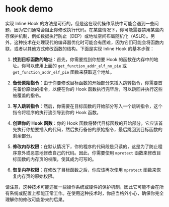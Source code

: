 # hook demo

实现 Inline Hook 的方法是可行的，但是这在现代操作系统中可能会遇到一些问题，因为它们通常会阻止你修改执行代码。在某些情况下，你可能需要禁用某些内存保护机制，例如数据执行防止（DEP）或地址空间布局随机化（ASLR）。另外，这种技术在处理现代的编译器优化时可能会有困难，因为它们可能会将函数内联，或者以其他方式修改函数的结构。下面是实现 Inline Hook 的基本步骤：

1. **找到目标函数的地址**：首先，你需要找到你想要 Hook 的函数在内存中的地址。你可以使用上面的 `get_function_addr_elf_no_pie` 或 `get_function_addr_elf_pie` 函数来获取这个地址。

2. **备份原始指令**：由于你要修改目标函数的开始部分来插入跳转指令，你需要首先备份原始的指令，以便在你的 Hook 函数执行完毕后，可以跳回并执行这些被覆盖的指令。

3. **写入跳转指令**：然后，你需要在目标函数的开始部分写入一个跳转指令，这个指令将程序的执行流引导到你的 Hook 函数。

4. **创建你的 Hook 函数**：你的 Hook 函数将替代目标函数的开始部分。它应该首先执行你想要插入的代码，然后执行备份的原始指令，最后跳回到目标函数的剩余部分。

5. **修改内存权限**：在默认情况下，你的程序的代码段是只读的，这是为了防止程序意外或恶意地修改自己的代码。因此，你需要使用 `mprotect` 函数来修改目标函数的内存页的权限，使其成为可写的。

6. **恢复内存权限**：在修改了目标函数之后，你应该再次使用 `mprotect` 函数来恢复内存页的原始权限。

请注意，这种技术可能违反一些操作系统或硬件的保护机制，因此它可能不会在所有系统或配置上都能正常工作。在使用这种技术时，你应当格外小心，确保你完全理解你的修改可能带来的后果。
